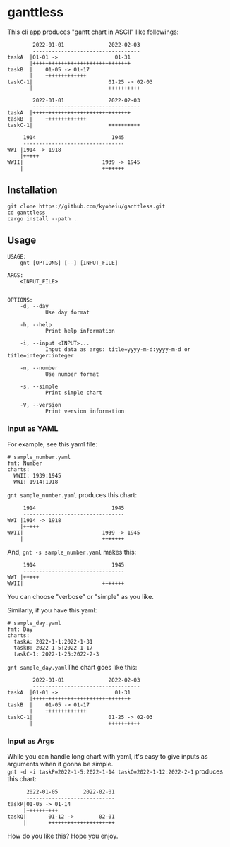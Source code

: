 # ganttless
This cli app produces "gantt chart in ASCII" like followings:

```
        2022-01-01              2022-02-03
        ----------------------------------
taskA  |01-01 ->                  01-31
       |+++++++++++++++++++++++++++++++
taskB  |    01-05 -> 01-17
       |    +++++++++++++
taskC-1|                        01-25 -> 02-03
       |                        ++++++++++
```

```
        2022-01-01              2022-02-03
        ----------------------------------
taskA  |+++++++++++++++++++++++++++++++
taskB  |    +++++++++++++
taskC-1|                        ++++++++++
```

```
     1914                        1945
     --------------------------------
WWI |1914 -> 1918
    |+++++
WWII|                         1939 -> 1945
    |                         +++++++
```

## Installation
```
git clone https://github.com/kyoheiu/ganttless.git
cd ganttless
cargo install --path .
```

## Usage
```
USAGE:
    gnt [OPTIONS] [--] [INPUT_FILE]

ARGS:
    <INPUT_FILE>


OPTIONS:
    -d, --day
            Use day format

    -h, --help
            Print help information

    -i, --input <INPUT>...
            Input data as args: title=yyyy-m-d:yyyy-m-d or title=integer:integer

    -n, --number
            Use number format

    -s, --simple
            Print simple chart

    -V, --version
            Print version information
```

### Input as YAML
For example, see this yaml file:
```
# sample_number.yaml
fmt: Number
charts:
  WWII: 1939:1945
  WWI: 1914:1918
```

`gnt sample_number.yaml` produces this chart:
```
     1914                        1945
     --------------------------------
WWI |1914 -> 1918
    |+++++
WWII|                         1939 -> 1945
    |                         +++++++
```

And, `gnt -s sample_number.yaml` makes this:
```
     1914                        1945
     --------------------------------
WWI |+++++
WWII|                         +++++++
```
You can choose "verbose" or "simple" as you like.

Similarly, if you have this yaml:
```
# sample_day.yaml
fmt: Day
charts:
  taskA: 2022-1-1:2022-1-31
  taskB: 2022-1-5:2022-1-17
  taskC-1: 2022-1-25:2022-2-3
```
`gnt sample_day.yaml`The chart goes like this:
```
        2022-01-01              2022-02-03
        ----------------------------------
taskA  |01-01 ->                  01-31
       |+++++++++++++++++++++++++++++++
taskB  |    01-05 -> 01-17
       |    +++++++++++++
taskC-1|                        01-25 -> 02-03
       |                        ++++++++++
```

### Input as Args
While you can handle long chart with yaml, it's easy to give inputs as arguments when it gonna be simple.  
`gnt -d -i taskP=2022-1-5:2022-1-14 taskQ=2022-1-12:2022-2-1` produces this chart:
```
      2022-01-05        2022-02-01
      ----------------------------
taskP|01-05 -> 01-14
     |++++++++++
taskQ|       01-12 ->        02-01
     |       +++++++++++++++++++++
```
How do you like this? Hope you enjoy.